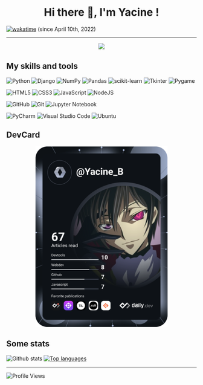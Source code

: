 <h1 align="center">Hi there 👋, I'm Yacine !</h1>

[![wakatime](https://wakatime.com/badge/user/c9625662-7df7-4bc4-b9f0-a23294301053.svg)](https://wakatime.com/@c9625662-7df7-4bc4-b9f0-a23294301053) (since April 10th, 2022)

<hr/>
<p align="center">
  <img src="https://github-readme-streak-stats.herokuapp.com/?user=YacineSteeve" />
</p>

## My skills and tools
  
![Python](https://img.shields.io/badge/python-3670A0?style=for-the-badge&logo=python&logoColor=ffdd54)
![Django](https://img.shields.io/badge/django-%23092E20.svg?style=for-the-badge&logo=django&logoColor=white)
![NumPy](https://img.shields.io/badge/numpy-%23013243.svg?style=for-the-badge&logo=numpy&logoColor=white)
![Pandas](https://img.shields.io/badge/pandas-%23150458.svg?style=for-the-badge&logo=pandas&logoColor=white)
![scikit-learn](https://img.shields.io/badge/scikit--learn-%23F7931E.svg?style=for-the-badge&logo=scikit-learn&logoColor=white)
![Tkinter](https://img.shields.io/badge/tkinter-ffdd54?style=for-the-badge&logo=python&logoColor=3670A0)
![Pygame](https://img.shields.io/badge/pygame-darkgreen?style=for-the-badge&logo=python&logoColor=ffdd54)

![HTML5](https://img.shields.io/badge/html5-%23E34F26.svg?style=for-the-badge&logo=html5&logoColor=white)
![CSS3](https://img.shields.io/badge/css3-%231572B6.svg?style=for-the-badge&logo=css3&logoColor=white)
![JavaScript](https://img.shields.io/badge/javascript-%23323330.svg?style=for-the-badge&logo=javascript&logoColor=%23F7DF1E)
![NodeJS](https://img.shields.io/badge/node.js-6DA55F?style=for-the-badge&logo=node.js&logoColor=white)

![GitHub](https://img.shields.io/badge/github-%23121011.svg?style=for-the-badge&logo=github&logoColor=white)
![Git](https://img.shields.io/badge/git-%23F05033.svg?style=for-the-badge&logo=git&logoColor=white)
![Jupyter Notebook](https://img.shields.io/badge/-Jupyter-grey?logo=jupyter&style=for-the-badge&logoColor=orange)

![PyCharm](https://img.shields.io/badge/pycharm-143?style=for-the-badge&logo=pycharm&logoColor=black&color=black&labelColor=green)
![Visual Studio Code](https://img.shields.io/badge/Visual%20Studio%20Code-0078d7.svg?style=for-the-badge&logo=visual-studio-code&logoColor=white)
![Ubuntu](https://img.shields.io/badge/Ubuntu-E95420?style=for-the-badge&logo=ubuntu&logoColor=white)

## DevCard

<p align="center">
  <a href="https://app.daily.dev/Yacine_B">
    <img src="https://github.com/YacineSteeve/YacineSteeve/blob/main/devcard.svg" width="350" alt="Yacine's Dev Card"/>
  </a>
</p>

## Some stats
<span>
  <img width="450" src="https://github-readme-stats.vercel.app/api?username=YacineSteeve&show_icons=true&theme=aura&hide_border=false" title="Github stats"/>
</span>
<a href="https://github.com/anuraghazra/github-readme-stats"><img src="https://github-readme-stats.vercel.app/api/top-langs/?username=YacineSteeve&langs_count=5&layout=compact" title="Top languages"/></a>

---
![Profile Views](https://komarev.com/ghpvc/?username=YacineSteeve&label=Profile+Views)
